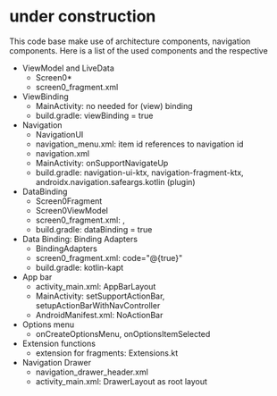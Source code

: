 # under construction

This code base make use of architecture components, navigation components.
Here is a list of the used components and the respective 

* ViewModel and LiveData
    * Screen0*
    * screen0_fragment.xml
* ViewBinding
    * MainActivity: no <layout> needed for (view) binding
    * build.gradle: viewBinding = true
* Navigation
    * NavigationUI
    * navigation_menu.xml: item id references to navigation id 
    * navigation.xml
    * MainActivity: onSupportNavigateUp
    * build.gradle: navigation-ui-ktx, navigation-fragment-ktx, androidx.navigation.safeargs.kotlin (plugin)
* DataBinding
    * Screen0Fragment
    * Screen0ViewModel
    * screen0_fragment.xml: <layout>, <data>
    * build.gradle: dataBinding = true
* Data Binding: Binding Adapters
    * BindingAdapters
    * screen0_fragment.xml: code="@{true}"
    * build.gradle: kotlin-kapt
* App bar
    * activity_main.xml: AppBarLayout
    * MainActivity: setSupportActionBar, setupActionBarWithNavController
    * AndroidManifest.xml: NoActionBar
* Options menu
    * onCreateOptionsMenu, onOptionsItemSelected
* Extension functions
    * extension for fragments: Extensions.kt
* Navigation Drawer
    * navigation_drawer_header.xml
    * activity_main.xml: DrawerLayout as root layout
